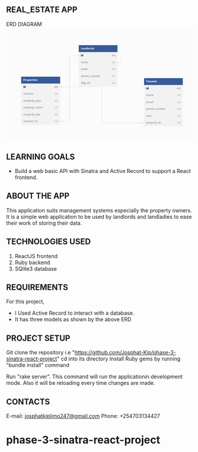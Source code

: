 ## REAL_ESTATE APP
ERD DIAGRAM 
![ERD diagram](/erd.png)

## LEARNING GOALS

- Build a web basic API with Sinatra and 
Active Record to support a React
  frontend.

## ABOUT THE APP
This application suits management systems especially the property owners. It is a simple web application to be used by landlords and landladies to ease their work of storing their data.


## TECHNOLOGIES USED
1. ReactJS frontend
2. Ruby backend
3. SQlite3 database

## REQUIREMENTS

For this project,

- I Used Active Record to interact with a database.
- It has three models as shown by the above ERD

 
 ## PROJECT SETUP
 Git clone the repository i.e "https://github.com/Josphat-Kip/phase-3-sinatra-react-project"
  cd into its directory
  Install Ruby gems by running "bundle install" command

  Run "rake server". This command will run the applicationin development mode. Also it will be reloading every time changes are made.

  ## CONTACTS
  E-mail: josphatkiplimo247@gmail.com
  Phone: +254703134427
# phase-3-sinatra-react-project
